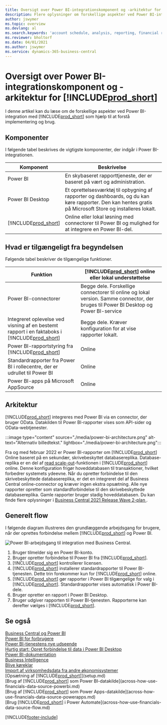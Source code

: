 ```yaml
---
title: Oversigt over Power BI-integrationskomponent og -arkitektur for Business central| Microsoft Docs
description: Flere oplysninger om forskellige aspekter ved Power BI-integration med Business central.
author: jswymer
ms.topic: overview
ms.devlang: al
ms.search.keywords: 'account schedule, analysis, reporting, financial report, business intelligence, KPI'
ms.reviewer: bholtorf
ms.date: 04/01/2021
ms.author: jswymer
ms.service: dynamics-365-business-central
---
```

# <a name="power-bi-integration-component-and-architecture-overview-for-"></a>Oversigt over Power BI-integrationskomponent og -arkitektur for [!INCLUDE[prod_short](includes/prod_short.md)]

I denne artikel kan du læse om de forskellige aspekter ved Power BI-integration med [!INCLUDE[prod_short](includes/prod_short.md)] som hjælp til at forstå implementering og brug.

## <a name="components"></a>Komponenter

I følgende tabel beskrives de vigtigste komponenter, der indgår i Power BI-integrationen.

|Komponent|Beskrivelse|
|---------|-----------|
|Power BI|En skybaseret rapporttjeneste, der er baseret på vært og administration.|
|Power BI Desktop|Et oprettelsesværktøj til opbygning af rapporter og dashboards, og du kan køre rapporter. Den kan hentes gratis på Microsoft Store og installeres lokalt.|
|[!INCLUDE[prod_short](includes/prod_short.md)]|Online eller lokal løsning med connectorer til Power BI og mulighed for at integrere en Power BI-del.|

## <a name="whats-available-from-the-start"></a>Hvad er tilgængeligt fra begyndelsen

Følgende tabel beskriver de tilgængelige funktioner.

|Funktion|[!INCLUDE[prod_short](includes/prod_short.md)] online eller lokal understøttelse|
|-------|---------------------|
|Power BI-connectorer|Begge dele. Forskellige connectorer til online og lokal version. Samme connector, der bruges til Power BI Desktop og Power BI-service |
|Integreret oplevelse ved visning af en bestemt rapport i en faktaboks i [!INCLUDE[prod_short](includes/prod_short.md)]|Begge dele. Kræver konfiguration for at vise rapporter lokalt.|
|Power BI-rapportstyring fra [!INCLUDE[prod_short](includes/prod_short.md)]|Online|
|Standardrapporter fra Power BI i rollecentre, der er udrullet til Power BI|Online|
|Power BI-apps på Microsoft AppSource|Online|

## <a name="architecture"></a>Arkitektur

[!INCLUDE[prod_short](includes/prod_short.md)] integreres med Power BI via en connector, der bruger OData. Datakilden til Power BI-rapporter vises som API-sider og OData-webtjenester.

:::image type="content" source="./media/power-bi-architecture.png" alt-text="Alternativ billedtekst." lightbox="./media/power-bi-architecture.png":::

Fra og med februar 2022 er Power BI-rapporter om [!INCLUDE[prod_short](includes/prod_short.md)] Online baseret på en sekundær, skrivebeskyttet databasereplika. Database-replika er en del af [read scale-out](/dynamics365/business-central/dev-itpro/administration/database-read-scale-out-overview)-funktionen i [!INCLUDE[prod_short](includes/prod_short.md)] online. Denne konfiguration frigør hoveddatabasen til transaktioner, hvilket forbedrer systemets ydeevne. Når du opretter forbindelse til den skrivebeskyttede databasereplika, er det en integreret del af Business Central online-connector og kræver ingen ekstra opsætning. Alle nye rapporter opretter som standardforbindelse til den skrivebeskyttede databasereplika. Gamle rapporter bruger stadig hoveddatabasen. Du kan finde flere oplysninger i [Business Central 2021 Release Wave 2-plan ](/dynamics365-release-plan/2021wave2/smb/dynamics365-business-central/use-secondary-read-only-database-power-bi-reporting).

## <a name="general-flow"></a>Generelt flow

I følgende diagram illustreres den grundlæggende arbejdsgang for brugere, når der oprettes forbindelse mellem [!INCLUDE[prod_short](includes/prod_short.md)] og Power BI.

![Power BI-arbejdsgang til integration med Business Central.](./media/power-bi-flow.png)

1. Bruger tilmelder sig en Power BI-konto.
2. Bruger opretter forbindelse til Power BI fra [!INCLUDE[prod_short](includes/prod_short.md)].
3. [!INCLUDE[prod_short](includes/prod_short.md)] kontrollerer licensen.
4. [!INCLUDE[prod_short](includes/prod_short.md)] installerer standardrapporter til Power BI-tjenesten. Dette trin forekommer kun for [!INCLUDE[prod_short](includes/prod_short.md)] online.
5. [!INCLUDE[prod_short](includes/prod_short.md)] gør rapporter i Power BI tilgængelige for valg i [!INCLUDE[prod_short](includes/prod_short.md)]. Standardrapporter vises automatisk i Power BI-dele.
6. Bruger opretter en rapport i Power BI Desktop.
7. Bruger udgiver rapporten til Power BI-tjenesten. Rapporterne kan derefter vælges i [!INCLUDE[prod_short](includes/prod_short.md)].

## <a name="see-also"></a>Se også

[Business Central og Power BI](admin-powerbi.md)  
[Power BI for forbrugere](/power-bi/consumer/end-user-consumer)  
[Power BI-tjenestens nye udseende](/power-bi/service-new-look)  
[Hurtig start: Opret forbindelse til data i Power BI Desktop](/power-bi/desktop-quickstart-connect-to-data)  
[Power BI-dokumentation](/power-bi/)  
[Business Intelligence](bi.md)  
[Blive køreklar](ui-get-ready-business.md)  
[Import af virksomhedsdata fra andre økonomisystemer](across-import-data-configuration-packages.md)  
[Opsætning af [!INCLUDE[prod_short](includes/prod_short.md)]](setup.md)  
[Brug af [!INCLUDE[prod_short](includes/prod_short.md)] som Power BI-datakilde](across-how-use-financials-data-source-powerbi.md)  
[Brug af [!INCLUDE[prod_short](includes/prod_short.md)] som Power Apps-datakilde](across-how-use-financials-data-source-powerapps.md)  
[Brug [!INCLUDE[prod_short](includes/prod_short.md)] i Power Automate](across-how-use-financials-data-source-flow.md)  


[!INCLUDE[footer-include](includes/footer-banner.md)]

